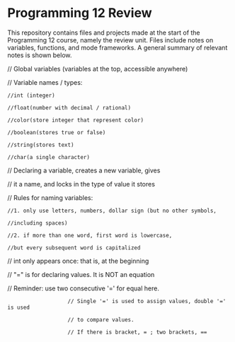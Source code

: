 # Programming 12 Review
This repository contains files and projects made at the start of the Programming 12 course, namely the review unit. Files include notes on variables, functions, and mode frameworks. A general summary of relevant notes is shown below.


// Global variables (variables at the top, accessible anywhere)


// Variable names / types:

    //int (integer)

    //float(number with decimal / rational)

    //color(store integer that represent color)
 
    //boolean(stores true or false)

    //string(stores text)

    //char(a single character)
  
  
  
// Declaring a variable, creates a new variable, gives

// it a name, and locks in the type of value it stores


// Rules for naming variables:

    //1. only use letters, numbers, dollar sign (but no other symbols,
  
    //including spaces)
  
    //2. if more than one word, first word is lowercase,
  
    //but every subsequent word is capitalized
  

// int only appears once: that is, at the beginning

// "=" is for declaring values. It is NOT an equation


// Reminder: use two consecutive '=' for equal here.

                       // Single '=' is used to assign values, double '=' is used
                       
                       // to compare values.
                       
                       // If there is bracket, = ; two brackets, ==
                       

